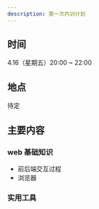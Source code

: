```yaml
---
description: 第一次内训计划
---
```


## 时间

4.16（星期五）20:00 ~ 22:00

## 地点

待定

## 主要内容

### web 基础知识

- 前后端交互过程
- 浏览器

### 实用工具

